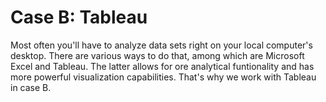 # Case B: Tableau

Most often you'll have to analyze data sets right on your local computer's desktop. There are various ways to do that, among which are Microsoft Excel and Tableau. The latter allows for ore analytical funtionality and has more powerful visualization capabilities. That's why we work with Tableau in case B.

